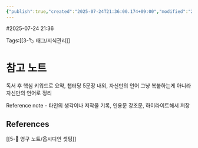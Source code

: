```yaml
---
{"publish":true,"created":"2025-07-24T21:36:00.174+09:00","modified":"2025-08-06T21:03:23.257+09:00","cssclasses":""}
---
```


#2025-07-24 21:36

Tags:[[3-🏷️ 태그/지식관리]]

# 참고 노트

독서 후 핵심 키워드로 요약, 챕터당 5문장 내외, 자신만의 언어
그냥 복붙하는게 아니라 자신만의 언어로 정리

Reference note
	- 타인의 생각이나 저작물 기록, 인용문 강조문, 하이라이트해서 저장
## References
 [[5-💎 영구 노트/옵시디언 셋팅]]